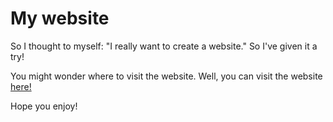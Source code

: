 # My website
So I thought to myself: "I really want to create a website." So I've given it a try! 

You might wonder where to visit the website. Well, you can visit the website [here!](https://humii5592.github.io/WS/)

Hope you enjoy!
